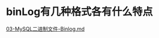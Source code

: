 # binLog有几种格式各有什么特点

 [03-MySQL二进制文件-Binlog.md](../../13-persistence/01-MySQL/08-数据库文件/03-MySQL二进制文件-Binlog.md) 